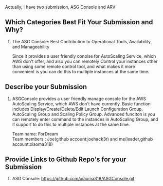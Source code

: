 Actually, I have two submission, ASG Console and ARV 

## Which Categories Best Fit Your Submission and Why?

1. The ASG Console: Best Contribution to Operational Tools, Availability, and Manageability
   
   Since it provides a user friendly conolse for AutoScaling Service, which AWS don't offer, and also you can remotely
   Control your instances other than using some remote control tool, and what makes it more convenient is you can do 
   this to multiple instances at the same time.



## Describe your Submission
1. ASGConsole provides a user friendly manage console for the AWS AutoScaling Service, which AWS don't have currently.
Basic function includes Display/Create/Delete/Edit Launch Configuration Group, AutoScaling Group and Scaling Policy 
Group. Advanced funciton is you can remotely enter command to the instances in AutoScaling Group, and it support to do 
this to multiple instances at the same time. 

   Team name: ForDream<br>
   Team members : Joe(github account:joehack3r) and me(leader,github account:xiaoma318)


## Provide Links to Github Repo's for your Submission
1. ASG Console: https://github.com/xiaoma318/ASGConsole.git
